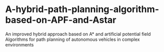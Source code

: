 # A-hybrid-path-planning-algorithm-based-on-APF-and-Astar
An improved hybrid approach based on A* and artificial potential field Algorithms for path planning of autonomous vehicles in complex environments
